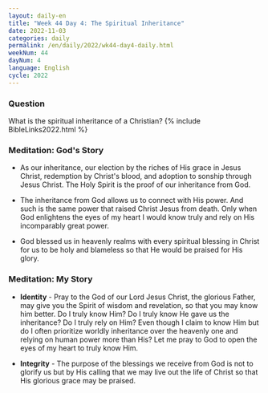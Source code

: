 ```yaml
---
layout: daily-en
title: "Week 44 Day 4: The Spiritual Inheritance"
date: 2022-11-03
categories: daily
permalink: /en/daily/2022/wk44-day4-daily.html
weekNum: 44
dayNum: 4
language: English
cycle: 2022
---
```

### Question     
What is the spiritual inheritance of a Christian?
{% include BibleLinks2022.html %} 

### Meditation: God's Story   
+ As our inheritance, our election by the riches of His grace in Jesus Christ, redemption by Christ's blood, and adoption to sonship through Jesus Christ. The Holy Spirit is the proof of our inheritance from God. 

+ The inheritance from God allows us to connect with His power. And such is the same power that raised Christ Jesus from death. Only when God enlightens the eyes of my heart I would know truly and rely on His incomparably great power. 

+ God blessed us in heavenly realms with every spiritual blessing in Christ for us to be holy and blameless so that He would be praised for His glory. 

### Meditation: My Story   
+ **Identity** - Pray to the God of our Lord Jesus Christ, the glorious Father, may give you the Spirit of wisdom and revelation, so that you may know him better. Do I truly know Him? Do I truly know He gave us the inheritance? Do I truly rely on Him? Even though I claim to know Him but do I often prioritize worldly inheritance over the heavenly one and relying on human power more than His? Let me pray to God to open the eyes of my heart to truly know Him. 

+ **Integrity** - The purpose of the blessings we receive from God is not to glorify us but by His calling that we may live out the life of Christ so that His glorious grace may be praised. 
